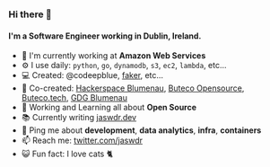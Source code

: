 ### Hi there 👋

#### I'm a Software Engineer working in Dublin, Ireland.

- 🏢 I'm currently working at **Amazon Web Services**
- ⚙️ I use daily: `python`, `go`, `dynamodb`, `s3`, `ec2`, `lambda`, etc...
- 💻 Created: @codeepblue, [faker](https://github.com/jaswdr/faker), etc…
- 👊 Co-created: [Hackerspace Blumenau](http://www.hackerspaceblumenau.org/), [Buteco Opensource](https://www.butecopensource.com.br/), [Buteco.tech](https://buteco.tech/), [GDG Blumenau](https://www.meetup.com/pt-BR/GDG-Blumenau/)
- 🌱 Working and Learning all about **Open Source**
- 📚 Currently writing [jaswdr.dev](https://jaswdr.dev)
- 💬 Ping me about **development**, **data analytics**, **infra**, **containers**
- 📫 Reach me: [twitter.com/jaswdr](https://twitter.com/jaswdr)
- 😺️ Fun fact: I love cats 🐈 
